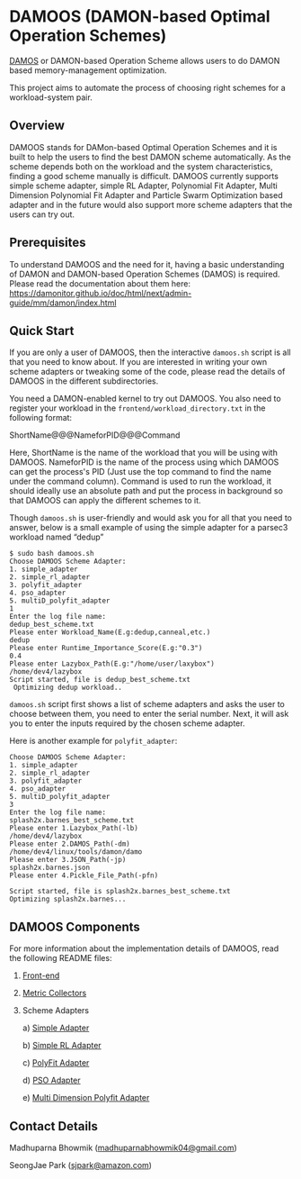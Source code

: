 DAMOOS (DAMON-based Optimal Operation Schemes)
==============================================

[DAMOS](https://damonitor.github.io/doc/html/next/admin-guide/mm/damon/usage.html?highlight=damos#damon-based-operation-schemes)
or DAMON-based Operation Scheme allows users to do DAMON based
memory-management optimization.

This project aims to automate the process of choosing right schemes for a
workload-system pair.

Overview
--------

DAMOOS stands for DAMon-based Optimal Operation Schemes and it is built to help
the users to find the best DAMON scheme automatically. As the scheme depends
both on the workload and the system characteristics, finding a good scheme
manually is difficult. DAMOOS currently supports simple scheme adapter, simple
RL Adapter, Polynomial Fit Adapter, Multi Dimension Polynomial Fit Adapter and
Particle Swarm Optimization based adapter and in the future would also support
more scheme adapters that the users can try out.

Prerequisites
-------------

To understand DAMOOS and the need for it, having a basic understanding of DAMON
and DAMON-based Operation Schemes (DAMOS) is required. Please read the
documentation about them here:
https://damonitor.github.io/doc/html/next/admin-guide/mm/damon/index.html

Quick Start
-----------

If you are only a user of DAMOOS, then the interactive `damoos.sh` script is
all that you need to know about. If you are interested in writing your own
scheme adapters or tweaking some of the code, please read the details of DAMOOS
in the different subdirectories.

You need a DAMON-enabled kernel to try out DAMOOS. You also need to register
your workload in the `frontend/workload_directory.txt` in the following format:

ShortName@@@NameforPID@@@Command

Here, ShortName is the name of the workload that you will be using with DAMOOS.
NameforPID is the name of the process using which DAMOOS can get the process's
PID (Just use the top command to find the name under the command column).
Command is used to run the workload, it should ideally use an absolute path and
put the process in background so that DAMOOS can apply the different schemes to
it.

Though `damoos.sh` is user-friendly and would ask you for all that you need to
answer, below is a small example of using the simple adapter for a parsec3
workload named “dedup”

```
$ sudo bash damoos.sh
Choose DAMOOS Scheme Adapter:
1. simple_adapter
2. simple_rl_adapter
3. polyfit_adapter
4. pso_adapter
5. multiD_polyfit_adapter
1
Enter the log file name:
dedup_best_scheme.txt                    
Please enter Workload_Name(E.g:dedup,canneal,etc.)
dedup
Please enter Runtime_Importance_Score(E.g:"0.3")
0.4
Please enter Lazybox_Path(E.g:"/home/user/laxybox")
/home/dev4/lazybox
Script started, file is dedup_best_scheme.txt
 Optimizing dedup workload..
```

`damoos.sh` script first shows a list of scheme adapters and asks the user to
choose between them, you need to enter the serial number. Next, it will ask you
to enter the inputs required by the chosen scheme adapter.

Here is another example for `polyfit_adapter`:
```
Choose DAMOOS Scheme Adapter:
1. simple_adapter
2. simple_rl_adapter
3. polyfit_adapter
4. pso_adapter
5. multiD_polyfit_adapter
3
Enter the log file name:
splash2x.barnes_best_scheme.txt
Please enter 1.Lazybox_Path(-lb)
/home/dev4/lazybox
Please enter 2.DAMOS_Path(-dm)
/home/dev4/linux/tools/damon/damo
Please enter 3.JSON_Path(-jp)
splash2x.barnes.json
Please enter 4.Pickle_File_Path(-pfn)

Script started, file is splash2x.barnes_best_scheme.txt
Optimizing splash2x.barnes...
```

DAMOOS Components
-----------------

For more information about the implementation details of DAMOOS, read the
following README files:

1. [Front-end](frontend/README.md)
2. [Metric Collectors](metrics_collector/README.md)
3. Scheme Adapters
   
    a) [Simple Adapter](scheme_adapters/simple_adapter/README.md)
    
    b) [Simple RL Adapter](scheme_adapters/simple_rl_adapter/README.md)

    c) [PolyFit Adapter](scheme_adapters/polyfit_adapter/README.md)
    
    d) [PSO Adapter](scheme_adapters/pso_adapter/README.md)

    e) [Multi Dimension Polyfit Adapter](scheme_adapters/multiD_polyfit_adapter/README.md)


Contact Details
---------------

Madhuparna Bhowmik (madhuparnabhowmik04@gmail.com)

SeongJae Park (sjpark@amazon.com)
